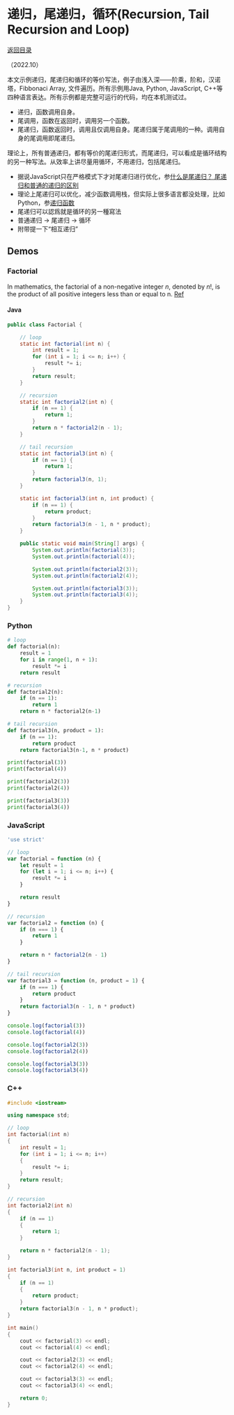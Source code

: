 <script>
MathJax = {
  tex: {
    inlineMath: [['$', '$'], ['\\(', '\\)']]
  }
};
</script>
<script id="MathJax-script" async
  src="https://cdn.jsdelivr.net/npm/mathjax@3/es5/tex-chtml.js">
</script>

# 递归，尾递归，循环(Recursion, Tail Recursion and Loop)

[返回目录](index.md)

（2022.10）

本文示例递归，尾递归和循环的等价写法，例子由浅入深——阶乘，阶和，汉诺塔，Fibbonaci Array, 文件遍历。所有示例用Java, Python, JavaScript, C++等四种语言表达。所有示例都是完整可运行的代码，均在本机测试过。

* 递归，函数调用自身。
* 尾调用，函数在返回时，调用另一个函数。
* 尾递归，函数返回时，调用且仅调用自身。尾递归属于尾调用的一种。调用自身的尾调用即尾递归。

理论上，所有普通递归，都有等价的尾递归形式，而尾递归，可以看成是循环结构的另一种写法。从效率上讲尽量用循环，不用递归，包括尾递归。

* 据说JavaScript只在严格模式下才对尾递归进行优化，参[什么是尾递归？ 尾递归和普通的递归的区别](https://juejin.cn/post/6959549674990600228)
* 理论上尾递归可以优化，减少函数调用栈，但实际上很多语言都没处理，比如Python，参[递归函数](https://www.liaoxuefeng.com/wiki/1016959663602400/1017268131039072)
* 尾递归可以認爲就是循环的另一種寫法
* 普通递归 -> 尾递归 -> 循环
* 附带提一下“相互递归”

## Demos

### Factorial

In mathematics, the factorial of a non-negative integer $n$, denoted by $n!$, is the product of all positive integers less than or equal to n. [Ref](https://en.wikipedia.org/wiki/Factorial)

#### Java

```java
public class Factorial {

    // loop
    static int factorial(int n) {
        int result = 1;
        for (int i = 1; i <= n; i++) {
            result *= i;
        }
        return result;
    }

    // recursion
    static int factorial2(int n) {
        if (n == 1) {
            return 1;
        }
        return n * factorial2(n - 1);
    }

    // tail recursion
    static int factorial3(int n) {
        if (n == 1) {
            return 1;
        }
        return factorial3(n, 1);
    }

    static int factorial3(int n, int product) {
        if (n == 1) {
            return product;
        }
        return factorial3(n - 1, n * product);
    }

    public static void main(String[] args) {
        System.out.println(factorial(3));
        System.out.println(factorial(4));

        System.out.println(factorial2(3));
        System.out.println(factorial2(4));

        System.out.println(factorial3(3));
        System.out.println(factorial3(4));
    }
}
```

### Python

```python
# loop
def factorial(n):
    result = 1
    for i in range(1, n + 1):
        result *= i
    return result

# recursion
def factorial2(n):
    if (n == 1):
        return 1
    return n * factorial2(n-1)

# tail recursion
def factorial3(n, product = 1):
    if (n == 1):
        return product
    return factorial3(n-1, n * product)

print(factorial(3))
print(factorial(4))

print(factorial2(3))
print(factorial2(4))

print(factorial3(3))
print(factorial3(4))

```

### JavaScript

```javascript
'use strict'

// loop
var factorial = function (n) {
    let result = 1
    for (let i = 1; i <= n; i++) {
        result *= i
    }

    return result
}

// recursion
var factorial2 = function (n) {
    if (n === 1) {
        return 1
    }

    return n * factorial2(n - 1)
}

// tail recursion
var factorial3 = function (n, product = 1) {
    if (n === 1) {
        return product
    }
    return factorial3(n - 1, n * product)
}

console.log(factorial(3))
console.log(factorial(4))

console.log(factorial2(3))
console.log(factorial2(4))

console.log(factorial3(3))
console.log(factorial3(4))

```

### C++

```cpp
#include <iostream>

using namespace std;

// loop
int factorial(int n)
{
    int result = 1;
    for (int i = 1; i <= n; i++)
    {
        result *= i;
    }
    return result;
}

// recursion
int factorial2(int n)
{
    if (n == 1)
    {
        return 1;
    }

    return n * factorial2(n - 1);
}

int factorial3(int n, int product = 1)
{
    if (n == 1)
    {
        return product;
    }
    return factorial3(n - 1, n * product);
}

int main()
{
    cout << factorial(3) << endl;
    cout << factorial(4) << endl;

    cout << factorial2(3) << endl;
    cout << factorial2(4) << endl;

    cout << factorial3(3) << endl;
    cout << factorial3(4) << endl;

    return 0;
}
```
